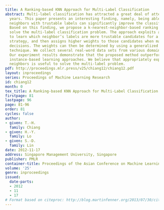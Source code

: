 ```yaml
---
title: A Ranking-based KNN Approach for Multi-Label Classification
abstract: Multi-label classification has attracted a great deal of attention in recent
  years. This paper presents an interesting finding, namely, being able to identify
  neighbors with trustable labels can significantly improve the classification accuracy.
  Based on this finding, we propose a k-nearest-neighbor-based ranking approach to
  solve the multi-label classification problem. The approach exploits a ranking model
  to learn which neighbor’s labels are more trustable candidates for a weighted KNN-based
  strategy, and then assigns higher weights to those candidates when making weighted-voting
  decisions. The weights can then be determined by using a generalized pattern search
  technique. We collect several real-word data sets from various domains for the experiment.
  Our experiment results demonstrate that the proposed method outperforms state-of-the-art
  instance-based learning approaches. We believe that appropriately exploiting k-nearest
  neighbors is useful to solve the multi-label problem.
pdf: http://proceedings.mlr.press/v25/chiang12/chiang12.pdf
layout: inproceedings
series: Proceedings of Machine Learning Research
id: chiang12
month: 0
tex_title: A Ranking-based KNN Approach for Multi-Label Classification
firstpage: 81
lastpage: 96
page: 81-96
order: 81
cycles: false
author:
- given: T.-H.
  family: Chiang
- given: H.-Y.
  family: Lo
- given: S.-D.
  family: Lin
date: 2012-11-17
address: Singapore Management University, Singapore
publisher: PMLR
container-title: Proceedings of the Asian Conference on Machine Learning
volume: '25'
genre: inproceedings
issued:
  date-parts:
  - 2012
  - 11
  - 17
# Format based on citeproc: http://blog.martinfenner.org/2013/07/30/citeproc-yaml-for-bibliographies/
---
```

